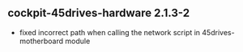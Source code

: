 ## cockpit-45drives-hardware 2.1.3-2

* fixed incorrect path when calling the network script in 45drives-motherboard module